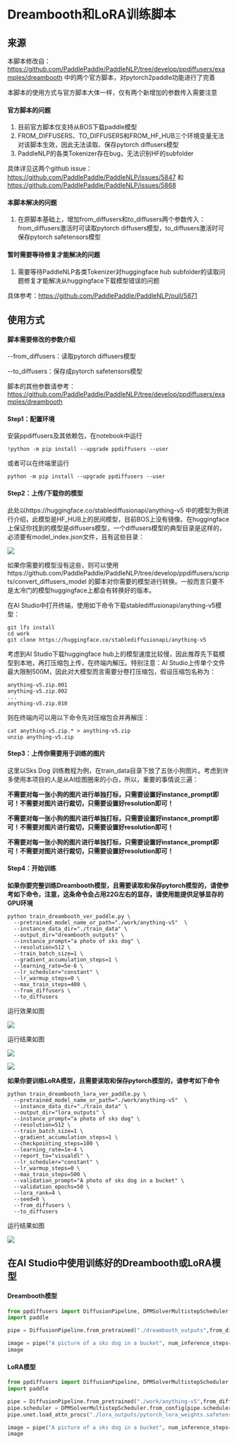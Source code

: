# Dreambooth和LoRA训练脚本

## 来源
本脚本修改自：https://github.com/PaddlePaddle/PaddleNLP/tree/develop/ppdiffusers/examples/dreambooth 中的两个官方脚本，对pytorch2paddle功能进行了完善

本脚本的使用方式与官方脚本大体一样，仅有两个新增加的参数传入需要注意

#### 官方脚本的问题
1. 目前官方脚本仅支持从BOS下载paddle模型
2. FROM_DIFFUSERS、TO_DIFFUSERS和FROM_HF_HUB三个环境变量无法对该脚本生效，因此无法读取、保存pytorch diffusers模型
3. PaddleNLP的各类Tokenizer存在bug，无法识别HF的subfolder

具体详见这两个github issue：https://github.com/PaddlePaddle/PaddleNLP/issues/5847 和 https://github.com/PaddlePaddle/PaddleNLP/issues/5868

#### 本脚本解决的问题
1. 在原脚本基础上，增加from_diffusers和to_diffusers两个参数传入：from_diffusers激活时可读取pytorch diffusers模型，to_diffusers激活时可保存pytorch safetensors模型

#### 暂时需要等待修复才能解决的问题
1. 需要等待PaddleNLP各类Tokenizer对huggingface hub subfolder的读取问题修复才能解决从huggingface下载模型错误的问题

具体参考：https://github.com/PaddlePaddle/PaddleNLP/pull/5871

## 使用方式

#### 脚本需要修改的参数介绍

--from_diffusers：读取pytorch diffusers模型

--to_diffusers：保存成pytorch safetensors模型

脚本的其他参数请参考：https://github.com/PaddlePaddle/PaddleNLP/tree/develop/ppdiffusers/examples/dreambooth

#### Step1：配置环境

安装ppdiffusers及其依赖包，在notebook中运行

```shell
!python -m pip install --upgrade ppdiffusers --user
```
或者可以在终端里运行
```shell
python -m pip install --upgrade ppdiffusers --user
```

#### Step2：上传/下载你的模型


此处以https://huggingface.co/stablediffusionapi/anything-v5 中的模型为例进行介绍，此模型是HF_HUB上的民间模型，目前BOS上没有镜像。在huggingface上保证你找到的模型是diffusers模型，一个diffusers模型的典型目录是这样的，必须要有model_index.json文件，且有这些目录：

![](https://ai-studio-static-online.cdn.bcebos.com/c4fc0a3049004ef1a3396addb1efb542cbdd05ac5b7249ae84b0fdf72a32c3bc)

如果你需要的模型没有这些，则可以使用https://github.com/PaddlePaddle/PaddleNLP/tree/develop/ppdiffusers/scripts/convert_diffusers_model 的脚本对你需要的模型进行转换。一般而言只要不是太冷门的模型huggingface上都会有转换好的版本。

在AI Studio中打开终端，使用如下命令下载stablediffusionapi/anything-v5模型：
```shell
git lfs install
cd work
git clone https://huggingface.co/stablediffusionapi/anything-v5
```

考虑到AI Studio下载huggingface hub上的模型速度比较慢，因此推荐先下载模型到本地，再打压缩包上传，在终端内解压。特别注意：AI Studio上传单个文件最大限制500M，因此对大模型而言需要分卷打压缩包，假设压缩包名称为：
```
anything-v5.zip.001
anything-v5.zip.002
...
anything-v5.zip.010
```

则在终端内可以用以下命令先对压缩包合并再解压：
```shell
cat anything-v5.zip.* > anything-v5.zip
unzip anything-v5.zip
```

#### Step3：上传你需要用于训练的图片

这里以Sks Dog 训练教程为例，在train_data目录下放了五张小狗图片。考虑到许多使用本项目的人是从AI绘图圈来的小白，所以，重要的事情说三遍：

**不需要对每一张小狗的图片进行单独打标，只需要设置好instance_prompt即可！不需要对图片进行裁切，只需要设置好resolution即可！**

**不需要对每一张小狗的图片进行单独打标，只需要设置好instance_prompt即可！不需要对图片进行裁切，只需要设置好resolution即可！**

**不需要对每一张小狗的图片进行单独打标，只需要设置好instance_prompt即可！不需要对图片进行裁切，只需要设置好resolution即可！**

#### Step4：开始训练

**如果你要完整训练Dreambooth模型，且需要读取和保存pytorch模型的，请使参考如下命令，注意，这条命令会占用22G左右的显存，请使用能提供足够显存的GPU环境**
```shell
python train_dreambooth_ver_paddle.py \
  --pretrained_model_name_or_path="./work/anything-v5"  \
  --instance_data_dir="./train_data" \
  --output_dir="dreambooth_outputs" \
  --instance_prompt="a photo of sks dog" \
  --resolution=512 \
  --train_batch_size=1 \
  --gradient_accumulation_steps=1 \
  --learning_rate=5e-6 \
  --lr_scheduler="constant" \
  --lr_warmup_steps=0 \
  --max_train_steps=400 \
  --from_diffusers \
  --to_diffusers
```

运行效果如图

![](https://ai-studio-static-online.cdn.bcebos.com/6cd05a0d41e04cb4945083db34d18bd58feb6d74c73841669ad9aacfb4ea1352)

运行结果如图

![](https://ai-studio-static-online.cdn.bcebos.com/01f0c35ec36f49ffb8425ae59ff06b9f7fdb3b1b329643b7acff575d62eed0fe)

![](https://ai-studio-static-online.cdn.bcebos.com/fa972f7df3534fff8b85258804ed53f9efe32f12f5b04d98bba9b2e7b7dc7a54)

**如果你要训练LoRA模型，且需要读取和保存pytorch模型的，请参考如下命令**

```shell
python train_dreambooth_lora_ver_paddle.py \
  --pretrained_model_name_or_path="./work/anything-v5"  \
  --instance_data_dir="./train_data" \
  --output_dir="lora_outputs" \
  --instance_prompt="a photo of sks dog" \
  --resolution=512 \
  --train_batch_size=1 \
  --gradient_accumulation_steps=1 \
  --checkpointing_steps=100 \
  --learning_rate=1e-4 \
  --report_to="visualdl" \
  --lr_scheduler="constant" \
  --lr_warmup_steps=0 \
  --max_train_steps=500 \
  --validation_prompt="A photo of sks dog in a bucket" \
  --validation_epochs=50 \
  --lora_rank=4 \
  --seed=0 \
  --from_diffusers \
  --to_diffusers
```

运行结果如图

![](https://ai-studio-static-online.cdn.bcebos.com/dcc34cd12a93458eac27413b3e2cfdae009336e3e5ca4179b035dbb61fbf5dbf)

## 在AI Studio中使用训练好的Dreambooth或LoRA模型

#### Dreambooth模型
```python
from ppdiffusers import DiffusionPipeline, DPMSolverMultistepScheduler
import paddle

pipe = DiffusionPipeline.from_pretrained("./dreambooth_outputs",from_diffusers=True)

image = pipe("A picture of a sks dog in a bucket", num_inference_steps=50).images[0]
image
```

#### LoRA模型
```python
from ppdiffusers import DiffusionPipeline, DPMSolverMultistepScheduler
import paddle

pipe = DiffusionPipeline.from_pretrained("./work/anything-v5",from_diffusers=True)
pipe.scheduler = DPMSolverMultistepScheduler.from_config(pipe.scheduler.config)
pipe.unet.load_attn_procs("./lora_outputs/pytorch_lora_weights.safetensors",from_diffusers=True)

image = pipe("A picture of a sks dog in a bucket", num_inference_steps=50).images[0]
image
```
